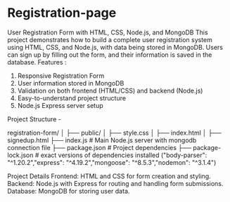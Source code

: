 # Registration-page
User Registration Form with HTML, CSS, Node.js, and MongoDB
This project demonstrates how to build a complete user registration system using HTML, CSS, and Node.js, with data being stored in MongoDB. Users can sign up by filling out the form, and their information is saved in the database.
Features : 
1. Responsive Registration Form
2. User information stored in MongoDB
3. Validation on both frontend (HTML/CSS) and backend (Node.js)
4. Easy-to-understand project structure
5. Node.js Express server setup

Project Structure -

registration-form/
│
├── public/
│          ├── style.css
│          ├── index.html
│          ├── signedup.html
├── index.js                    # Main Node.js server with mongodb connection file
├── package.json                # Project dependencies
├── package-lock.json           # exact versions of dependencies installed ("body-parser": "^1.20.2","express": "^4.19.2","mongoose": "^8.5.3","nodemon": "^3.1.4")

Project Details
Frontend: HTML and CSS for form creation and styling.
Backend: Node.js with Express for routing and handling form submissions.
Database: MongoDB for storing user data.
